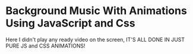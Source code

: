 # Background Music With Animations Using JavaScript and Css

Here I didn't play any ready video on the screen, IT'S ALL DONE IN JUST PURE JS and CSS ANIMATIONS!
